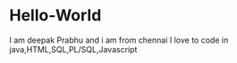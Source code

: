 # Hello-World
I am deepak Prabhu and i am from chennai
I love to code in java,HTML,SQL,PL/SQL,Javascript
